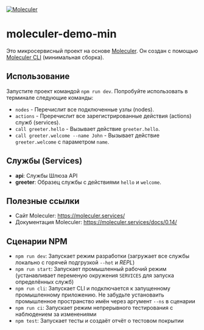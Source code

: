 [![Moleculer](https://badgen.net/badge/Powered%20by/Moleculer/0e83cd)](https://moleculer.services)

# moleculer-demo-min

Это микросервисный проект на основе [Moleculer](https://moleculer.services/). Он создан с помощью [Moleculer CLI](https://moleculer.services/docs/0.14/moleculer-cli.html) (минимальная сборка).

## Использование

Запустите проект командой `npm run dev`.
Попробуйте использовать в терминале следующие команды:

-   `nodes` - Перечислит все подключенные узлы (nodes).
-   `actions` - Преречислит все зарегистрированные действия (actions) служб (services).
-   `call greeter.hello` - Вызывает действие `greeter.hello`.
-   `call greeter.welcome --name John` - Вызывает действие `greeter.welcome` с параметром `name`.

## Службы (Services)

-   **api**: Службы Шлюза API
-   **greeter**: Образец службы с действиями `hello` и `welcome`.

## Полезные ссылки

-   Сайт Moleculer: https://moleculer.services/
-   Документация Moleculer: https://moleculer.services/docs/0.14/

## Сценарии NPM

-   `npm run dev`: Запускает режим разработки (загружает все службы локально с горячей подгрузкой `--hot` и _REPL_)
-   `npm run start`: Запускает промышленный рабочий режим (устанавливает переменую окружения `SERVICES` для запуска определённых служб)
-   `npm run cli`: Запускает CLI и подключается к запущенному промышленному приложению. Не забудьте установаить промышленное пространство имён через аргумент `--ns` в сценарии
-   `npm run ci`: Запускает режим непрерывного тестирования с наблюдением за изменениями
-   `npm test`: Запускает тесты и создаёт отчёт о тестовом покрытии
